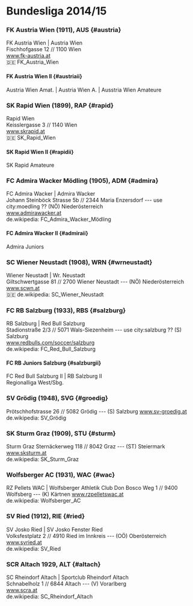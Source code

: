
<!--

#######################
# Bundesliga 2014/15
#
# - 10 Teams

try a new alternative format using markdown
 - two flavors? - list and table (table practical, possible ??)

  format:
- ignore headings w/ level one and two
  are used for comments (to structure list)

-  sub team - use h+1 e.g. h4
-  first line is for alternative names

 use (three)  ---   for (visible) end of lines comments (get printed in document)


allow  ; or || or :: as record/line separators
  use  = or * or    for alternatives (do NOT use | - ??? why? why not?)
  
  use * or   only for official language alternatives e.g. french and flemish e.g for brussels * br..
  
  -- find another symbol/symbols ??? any candidates ?? ()
  
   allow de.wikipedia:  short format emoji e.g. :de:
    use :id: or :hash: for alternative id format
    use :link: for link ?

 -->



# Bundesliga 2014/15


<!--
  use note: w/o comment ??
  
 note: use three letter codes from bundesliga.at
 -->



### FK Austria Wien  (1911),  AUS   {#austria}

FK Austria Wien | Austria Wien  
Fischhofgasse 12 // 1100 Wien  
www.fk-austria.at    
:de: FK_Austria_Wien

#### FK Austria Wien II     {#austriaii}

Austria Wien Amat. | Austria Wien A. | Ausstria Wien Amateure


### SK Rapid Wien (1899), RAP    {#rapid}

Rapid Wien  
Keisslergasse 3 // 1140 Wien   
www.skrapid.at                 
:de: SK_Rapid_Wien

#### SK Rapid Wien II  {#rapidii}

SK Rapid Amateure


### FC Admira Wacker Mödling (1905), ADM   {#admira}

FC Admira Wacker | Admira Wacker   
Johann Steinböck Strasse 5b // 2344 Maria Enzersdorf       --- use city:moedling ??  (NÖ) Niederösterreich   
www.admirawacker.at    
de.wikipedia: FC_Admira_Wacker_Mödling

####  FC Admira Wacker II  {#admiraii}

Admira Juniors


### SC Wiener Neustadt  (1908), WRN  {#wrneustadt}

Wiener Neustadt | Wr. Neustadt  
Giltschwertgasse 81 // 2700 Wiener Neustadt     --- (NÖ) Niederösterreich  
www.scwn.at  
:de: de.wikipedia: SC_Wiener_Neustadt


### FC RB Salzburg  (1933), RBS   {#salzburg}

RB Salzburg | Red Bull Salzburg  
Stadionstraße 2/3 // 5071 Wals-Siezenheim     ---  use city:salzburg  ??   (S) Salzburg   
www.redbulls.com/soccer/salzburg   
de.wikipedia: FC_Red_Bull_Salzburg

#### FC RB Juniors Salzburg  {#salzburgii}

FC Red Bull Salzburg II | RB Salzburg II  
Regionalliga West/Sbg.



### SV Grödig (1948), SVG   {#groedig}

Prötschhofstrasse 26 // 5082 Grödig      --- (S) Salzburg
www.sv-groedig.at  
de.wikipedia: SV_Grödig


### SK Sturm Graz (1909), STU   {#sturm}

Sturm Graz
Sternäckerweg 118 // 8042 Graz         --- (ST) Steiermark
www.sksturm.at  
de.wikipedia: SK_Sturm_Graz


### Wolfsberger AC (1931), WAC  {#wac}

RZ Pellets WAC | Wolfsberger Athletik Club
Don Bosco Weg 1 // 9400 Wolfsberg        --- (K) Kärtnen
www.rzpelletswac.at  
de.wikipedia: Wolfsberger_AC


### SV Ried  (1912), RIE  {#ried}

SV Josko Ried | SV Josko Fenster Ried  
Volksfestplatz 2 // 4910 Ried im Innkreis   --- (OÖ) Oberösterreich  
www.svried.at   
de.wikipedia: SV_Ried


### SCR Altach 1929, ALT  {#altach}

SC Rheindorf Altach | Sportclub Rheindorf Altach    
Schnabelholz 1 // 6844 Altach       --- (V) Vorarlberg     
www.scra.at   
de.wikipedia: SC_Rheindorf_Altach


<!--
 # note:
 #  2014/15
 #   ++   SCR Altach
 #   --   FC Wacker Innsbruck
 #  2013/14
 #   ++   SV Grödig
 #   --   SV Mattersburg
-->
